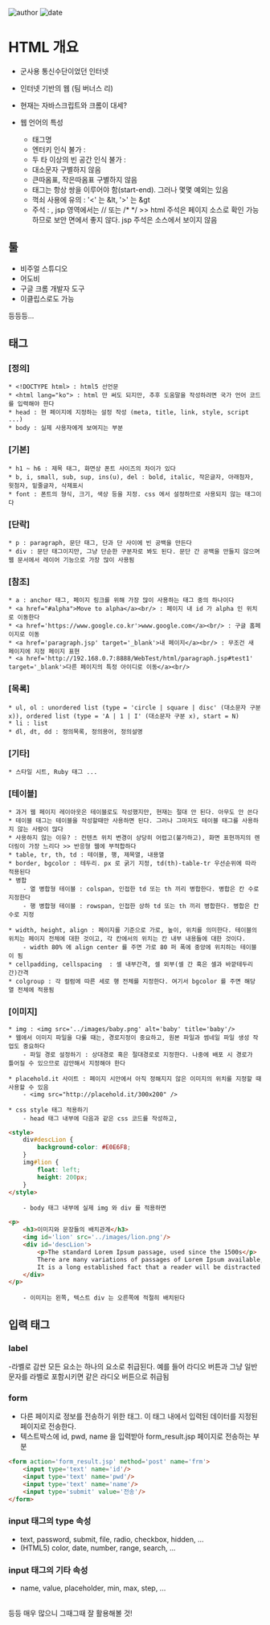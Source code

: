 ﻿
![author](https://img.shields.io/badge/author-daesungRa-lightgray.svg?style=flat-square)
![date](https://img.shields.io/badge/date-190103-lightgray.svg?style=flat-square)

# HTML 개요

* 군사용 통신수단이었던 인터넷
* 인터넷 기반의 웹 (팀 버너스 리)
* 현재는 자바스크립트와 크롬이 대세?
* 웹 언어의 특성

	- 태그명
	- 엔터키 인식 불가 : <br/>
	- 두 타 이상의 빈 공간 인식 불가 : &nbsp;
	- 대소문자 구별하지 않음
	- 큰따옴표, 작은따옴표 구별하지 않음
	- 태그는 항상 쌍을 이루어야 함(start-end). 그러나 몇몇 예외는 있음
	- 꺽쇠 사용에 유의 : '<' 는 &lt, '>' 는 &gt
	- 주석 : <!-- -->, jsp 영역에서는 // 또는 /* */ >> html 주석은 페이지 소스로 확인 가능하므로 보안 면에서 좋지 않다. jsp 주석은 소스에서 보이지 않음


## 툴

- 비주얼 스튜디오
- 어도비
- 구글 크롬 개발자 도구
- 이클립스로도 가능

등등등...


## 태그

### [정의]
	* <!DOCTYPE html> : html5 선언문
	* <html lang="ko"> : html 만 써도 되지만, 추후 도움말을 작성하려면 국가 언어 코드를 입력해야 한다
	* head : 현 페이지에 지정하는 설정 작성 (meta, title, link, style, script ...)
	* body : 실제 사용자에게 보여지는 부분

### [기본]
	* h1 ~ h6 : 제목 태그, 화면상 폰트 사이즈의 차이가 있다
	* b, i, small, sub, sup, ins(u), del : bold, italic, 작은글자, 아래첨자, 윗첨자, 밑줄글자, 삭제표시
	* font : 폰트의 형식, 크기, 색상 등을 지정. css 에서 설정하므로 사용되지 않는 태그이다

### [단락]
	* p : paragraph, 문단 태그, 단과 단 사이에 빈 공백을 만든다
	* div : 문단 태그이지만, 그냥 단순한 구분자로 봐도 된다. 문단 간 공백을 만들지 않으며 웹 문서에서 레이어 기능으로 가장 많이 사용됨

### [참조]
	* a : anchor 태그, 페이지 링크를 위해 가장 많이 사용하는 태그 중의 하나이다
	* <a href="#alpha">Move to alpha</a><br/> : 페이지 내 id 가 alpha 인 위치로 이동한다
	* <a href='https://www.google.co.kr'>www.google.com</a><br/> : 구글 홈페이지로 이동
	* <a href='paragraph.jsp' target='_blank'>내 페이지</a><br/> : 무조건 새 페이지에 지정 페이지 표현
	* <a href='http://192.168.0.7:8888/WebTest/html/paragraph.jsp#test1' target='_blank'>다른 페이지의 특정 아이디로 이동</a><br/>

### [목록]
	* ul, ol : unordered list (type = 'circle | square | disc' (대소문자 구분 x)), ordered list (type = 'A | 1 | I' (대소문자 구분 x), start = N)
	* li : list
	* dl, dt, dd : 정의목록, 정의용어, 정의설명

### [기타]
	* 스타일 시트, Ruby 태그 ...

### [테이블]
	* 과거 웹 페이지 레이아웃은 테이블로도 작성했지만, 현재는 절대 안 된다. 아무도 안 쓴다
	* 테이블 태그는 테이블을 작성할때만 사용하면 된다. 그러나 그마저도 테이블 태그를 사용하지 않는 사람이 많다
	* 사용하지 않는 이유? : 컨텐츠 위치 변경이 상당히 어렵고(불가하고), 화면 표현까지의 렌더링이 가장 느리다 >> 반응형 웹에 부적합하다
	* table, tr, th, td : 테이블, 행, 제목열, 내용열
	* border, bgcolor : 테두리. px 로 굵기 지정, td(th)-table-tr 우선순위에 따라 적용된다
	* 병합
		- 열 병합형 테이블 : colspan, 인접한 td 또는 th 끼리 병합한다. 병합은 칸 수로 지정한다
		- 행 병합형 테이블 : rowspan, 인접한 상하 td 또는 th 끼리 병합한다. 병합은 칸 수로 지정

	* width, height, align : 페이지를 기준으로 가로, 높이, 위치를 의미한다. 테이블의 위치는 페이지 전체에 대한 것이고, 각 칸에서의 위치는 칸 내부 내용들에 대한 것이다.
		- width 80% 에 align center 를 주면 가로 80 퍼 폭에 중앙에 위치하는 테이블이 됨
	* cellpadding, cellspacing	: 셀 내부간격, 셀 외부(셀 간 혹은 셀과 바깥테두리 간)간격
	* colgroup : 각 컬럼에 따른 세로 행 전체를 지정한다. 여기서 bgcolor 를 주면 해당 열 전체에 적용됨

### [이미지]
	* img : <img src='../images/baby.png' alt='baby' title='baby'/>
	* 웹에서 이미지 파일을 다룰 때는, 경로지정이 중요하고, 원본 파일과 썸네일 파일 생성 작업도 중요하다
		- 파일 경로 설정하기 : 상대경로 혹은 절대경로로 지정한다. 나중에 배포 시 경로가 틀어질 수 있으므로 감안해서 지정해야 한다

	* placehold.it 사이트 : 페이지 시안에서 아직 정해지지 않은 이미지의 위치를 지정할 때 사용할 수 있음
		- <img src="http://placehold.it/300x200" />

	* css style 태그 적용하기
		- head 태그 내부에 다음과 같은 css 코드를 작성하고,

```HTML
<style>
	div#descLion {
		background-color: #E0E6F8;
	}
	img#lion {
		float: left;
		height: 200px;
	}
</style>
```

		- body 태그 내부에 실제 img 와 div 를 적용하면

```HTML
<p>
	<h3>이미지와 문장들의 배치관계</h3>
	<img id='lion' src='../images/lion.png'/>
	<div id='descLion'>
		<p>The standard Lorem Ipsum passage, used since the 1500s</p>
		There are many variations of passages of Lorem Ipsum available, but the majority have suffered alteration in some form, by injected humour, or randomised words which don't look even slightly believable. If you are going to use a passage of Lorem Ipsum, you need to be sure there isn't anything embarrassing hidden in the middle of text. All the Lorem Ipsum generators on the Internet tend to repeat predefined chunks as necessary, making this the first true generator on the Internet. It uses a dictionary of over 200 Latin words, combined with a handful of model sentence structures, to generate Lorem Ipsum which looks reasonable. The generated Lorem Ipsum is therefore always free from repetition, injected humour, or non-characteristic words etc.
		It is a long established fact that a reader will be distracted by the readable content of a page when looking at its layout. The point of using Lorem Ipsum is that it has a more-or-less normal distribution of letters, as opposed to using 'Content here, content here', making it look like readable English. Many desktop publishing packages and web page editors now use Lorem Ipsum as their default model text, and a search for 'lorem ipsum' will uncover many web sites still in their infancy. Various versions have evolved over the years, sometimes by accident, sometimes on purpose (injected humour and the like).
	</div>
</p>
```

		- 이미지는 왼쪽, 텍스트 div 는 오른쪽에 적절히 배치된다


## 입력 태그

### label

-라벨로 감싼 모든 요소는 하나의 요소로 취급된다. 예를 들어 라디오 버튼과 그냥 일반문자를 라벨로 포함시키면 같은 라디오 버튼으로 취급됨

### form

- 다른 페이지로 정보를 전송하기 위한 태그. 이 태그 내에서 입력된 데이터를 지정된 페이지로 전송한다.
- 텍스트박스에 id, pwd, name 을 입력받아 form_result.jsp 페이지로 전송하는 부분

```HTML
<form action='form_result.jsp' method='post' name='frm'>
	<input type='text' name='id'/>
	<input type='text' name='pwd'/>
	<input type='text' name='name'/>
	<input type='submit' value='전송'/>
</form>
```

### input 태그의 type 속성

- text, password, submit, file, radio, checkbox, hidden, ...
- (HTML5) color, date, number, range, search, ...

### input 태그의 기타 속성

- name, value, placeholder, min, max, step, ...


<br/>등등 매우 많으니 그때그때 잘 활용해볼 것!





























